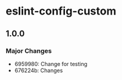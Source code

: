 # eslint-config-custom

## 1.0.0

### Major Changes

- 6959980: Change for testing
- 676224b: Changes

